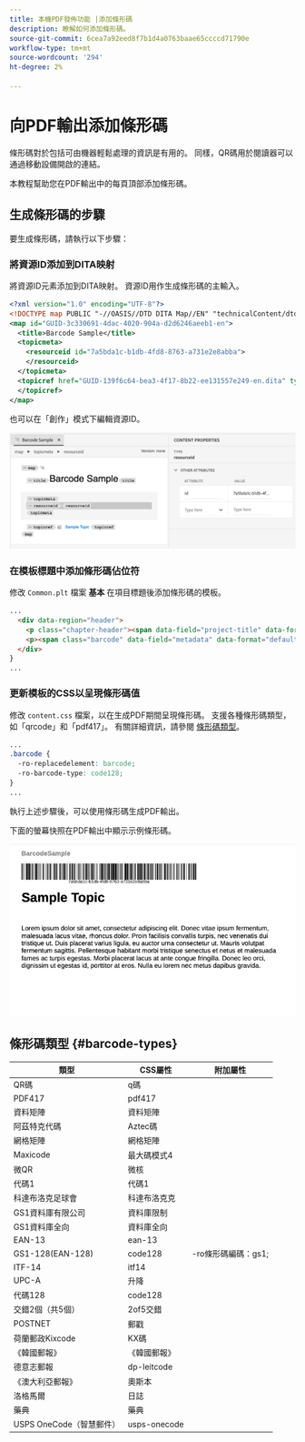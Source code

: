```yaml
---
title: 本機PDF發佈功能 |添加條形碼
description: 瞭解如何添加條形碼。
source-git-commit: 6cea7a92eed8f7b1d4a0763baae65ccccd71790e
workflow-type: tm+mt
source-wordcount: '294'
ht-degree: 2%

---
```


# 向PDF輸出添加條形碼

條形碼對於包括可由機器輕鬆處理的資訊是有用的。 同樣，QR碼用於閱讀器可以通過移動設備開啟的連結。

本教程幫助您在PDF輸出中的每頁頂部添加條形碼。

## 生成條形碼的步驟

要生成條形碼，請執行以下步驟：

### 將資源ID添加到DITA映射

將資源ID元素添加到DITA映射。 資源ID用作生成條形碼的主輸入。

```xml
<?xml version="1.0" encoding="UTF-8"?>
<!DOCTYPE map PUBLIC "-//OASIS//DTD DITA Map//EN" "technicalContent/dtd/map.dtd">
<map id="GUID-3c330691-4dac-4020-904a-d2d6246aeeb1-en">
  <title>Barcode Sample</title>
  <topicmeta>
    <resourceid id="7a5bda1c-b1db-4fd8-8763-a731e2e8abba">
    </resourceid>
  </topicmeta>
  <topicref href="GUID-139f6c64-bea3-4f17-8b22-ee131557e249-en.dita" type="topic">
  </topicref>
</map>  
```

也可以在「創作」模式下編輯資源ID。

<img src="./assets/barcode-map.png" alt="帶條形碼的示例輸出" width="700">


### 在模板標題中添加條形碼佔位符

修改 `Common.plt` 檔案 **基本** 在項目標題後添加條形碼的模板。

```html
...
  <div data-region="header">
    <p class="chapter-header"><span data-field="project-title" data-format="default">Project Title</span> </p>
    <p><span class="barcode" data-field="metadata" data-format="default" data-subtype="//resourceid/@id">Resource ID (barcode)</span></p>
  </div>
} 
...
```


### 更新模板的CSS以呈現條形碼值

修改 `content.css` 檔案，以在生成PDF期間呈現條形碼。 支援各種條形碼類型，如「qrcode」和「pdf417」。  有關詳細資訊，請參閱 [條形碼類型](#barcode-types)。



```css
...
.barcode {
  -ro-replacedelement: barcode;
  -ro-barcode-type: code128;
}
...
```

執行上述步驟後，可以使用條形碼生成PDF輸出。

下面的螢幕快照在PDF輸出中顯示示例條形碼。

<img src="./assets/barcode-output-sample.png" alt="帶條形碼的示例輸出" width="700">


## 條形碼類型 {#barcode-types}

| 類型 | CSS屬性 | 附加屬性 |
| ------------------------------- | ----------------------- | -------------------------- |
| QR碼 | q碼 |  |
| PDF417 | pdf417 |  |
| 資料矩陣 | 資料矩陣 |  |
| 阿茲特克代碼 | Aztec碼 |  |
| 網格矩陣 | 網格矩陣 |  |
| Maxicode | 最大碼模式4 |  |
| 微QR | 微核 |  |
| 代碼1 | 代碼1 |  |
| 科達布洛克足球會 | 科達布洛克克 |  |
| GS1資料庫有限公司 | 資料庫限制 |  |
| GS1資料庫全向 | 資料庫全向 |  |
| EAN-13 | ean-13 |  |
| GS1-128(EAN-128) | code128 | -ro條形碼編碼：gs1; |
| ITF-14 | itf14 |  |
| UPC-A | 升降 |  |
| 代碼128 | code128 |  |
| 交錯2個（共5個） | 2of5交錯 |  |
| POSTNET | 郵戳 |  |
| 荷蘭郵政Kixcode | KX碼 |  |
| 《韓國郵報》 | 《韓國郵報》 |  |
| 德意志郵報 | dp-leitcode |  |
| 《澳大利亞郵報》 | 奧斯本 |  |
| 洛格馬爾 | 日誌 |  |
| 藥典 | 藥典 |  |
| USPS OneCode（智慧郵件） | usps-onecode |  |


